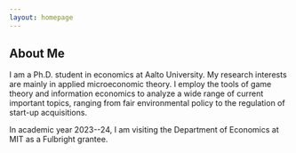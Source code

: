 ```yaml
---
layout: homepage
---
```






## About Me

I am a Ph.D. student in economics at Aalto University. My research interests are mainly in applied microeconomic theory. I employ the tools of game theory and information economics to analyze a wide range of current important topics, ranging from fair environmental policy to the regulation of start-up acquisitions.

In academic year 2023--24, I am visiting the Department of Economics at MIT as a Fulbright grantee.  

